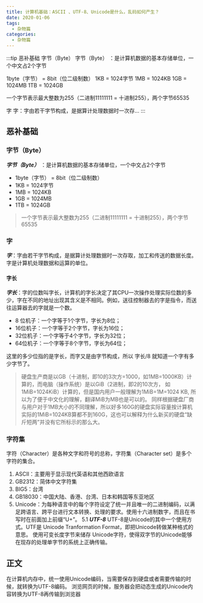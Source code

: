```yaml
---
title: 计算机基础：ASCII 、UTF-8、Unicode是什么，乱码如何产生？
date: 2020-01-06
tags:
  - 杂物篇
categories:
  - 杂物篇
---
```


:::tip
恶补基础
字节（Byte）
字节（Byte） ：是计算机数据的基本存储单位，一个中文占2个字节

1byte（字节） = 8bit（位二级制数）
1KB = 1024字节
1MB = 1024KB
1GB = 1024MB
1TB = 1024GB


一个字节表示最大整数为255（二进制11111111 = 十进制255），两个字节65535

字
字：字由若干字节构成，是据算计处理数据时一次存...
:::

<!-- more -->

## 恶补基础
### 字节（Byte）
***字节（Byte）*** ：是计算机数据的基本存储单位，一个中文占2个字节
- 1byte（字节） = 8bit（位二级制数）
- 1KB = 1024字节
- 1MB = 1024KB
- 1GB = 1024MB
- 1TB = 1024GB
>一个字节表示最大整数为255（二进制11111111 = 十进制255），两个字节65535
### 字
***字***：字由若干字节构成，是据算计处理数据时一次存取，加工和传送的数据长度。字是计算机处理数据和运算的单位。
#### 字长
***字长***：字的位数叫字长，计算机的字长决定了其CPU一次操作处理实际位数的多少，字在不同的地址出现其含义是不相同。例如，送往控制器去的字是指令，而送往运算器去的字就是一个数。
-  8 位机子：一个字等于1个字节，字长为8位；
- 16位机子：一个字等于2个字节，字长为16位；
- 32位机子：一个字等于4个字节，字长为32位；
- 64位机子：一个字等于8个字节，字长为64位；

这里的多少位指的是字长，而字又是由字节构成，所以 字长/8 就知道一个字有多少字节了。

>硬盘生产商是以GB（十进制，即10的3次方=1000，如1MB=1000KB）计算的，而电脑（操作系统）是以GiB（2进制，即2的10次方， 如1MiB=1024KiB）计算的，但是国内用户一般理解为1MiB=1M=1024 KB, 所以为了便于中文化的理解，翻译MiB为MB也是可以的。
同样根据硬盘厂商与用户对于1MB大小的不同理解，所以好多160G的硬盘实际容量按计算机实际的1MiB=1024KB算都不到160G，这也可以解释为什么新买的硬盘“缺斤短两”并没有它所标示的那么大。
### 字符集
字符（Character）是各种文字和符号的总称，字符集（Character set）是多个字符的集合。
1. ASCII：主要用于显示现代英语和其他西欧语言
2. GB2312：简体中文字符集
3. BIG5：台湾
4. GB18030：中国大陆、香港、台湾、日本和韩国等东亚地区
5. Unicode：为每种语言中的每个字符设定了统一并且唯一的二进制编码，以满足跨语言、跨平台进行文本转换、处理的要求。使用十六进制数字，而且在书写时在前面加上前缀“U+”。
5.1 ***UTF-8***
UTF-8是Unicode的其中一个使用方式。UTF是 Unicode Tranformation Format，即把Unicode转做某种格式的意思。
使用可变长度字节来储存 Unicode字符，使得双字节的Unicode能够在现存的处理单字节的系统上正确传输。
## 正文
在计算机内存中，统一使用Unicode编码，当需要保存到硬盘或者需要传输的时候，就转换为UTF-8编码。
浏览网页的时候，服务器会把动态生成的Unicode内容转换为UTF-8再传输到浏览器
